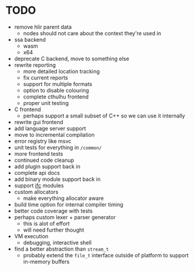 # TODO

* remove hlir parent data
    * nodes should not care about the context they're used in
* ssa backend
    * wasm
    * x64
* deprecate C backend, move to something else
* rewrite reporting
    * more detailed location tracking
    * fix current reports
    * support for multiple formats
    * option to disable colouring
    * complete cthulhu frontend
    * proper unit testing
* C frontend
    * perhaps support a small subset of C++ so we can use it internally
* rewrite gui frontend
* add language server support
* move to incremental compilation
* error registry like msvc
* unit tests for everything in `/common/`
* more frontend tests
* continued code cleanup
* add plugin support back in
* complete api docs
* add binary module support back in
* support [ifc](https://github.com/microsoft/ifc-spec) modules
* custom allocators
    * make everything allocator aware
* build time option for internal compiler timing
* better code coverage with tests
* perhaps custom lexer + parser generator
    * this is alot of effort
    * will need further thought
* VM execution
    * debugging, interactive shell
* find a better abstraction than `stream_t`
    * probably extend the `file_t` interface outside of platform to support in-memory buffers
